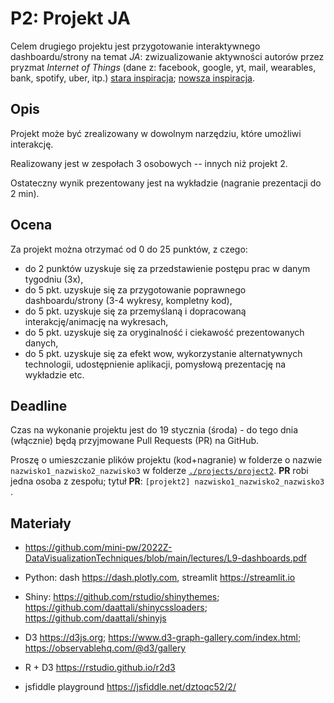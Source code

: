 # P2: Projekt JA

Celem drugiego projektu jest przygotowanie interaktywnego dashboardu/strony na temat *JA*: zwizualizowanie aktywności autorów przez pryzmat *Internet of Things* (dane z: facebook, google, yt, mail, wearables, bank, spotify, uber, itp.)
[stara inspiracja](https://flowingdata.com/2008/09/09/winner-of-the-personal-visualization-project-is/);
[nowsza inspiracja](https://github.com/mini-pw/2021Z-DataVisualizationTechniques/tree/master/projects/project3).

## Opis

Projekt może być zrealizowany w dowolnym narzędziu, które umożliwi interakcję. 

Realizowany jest w zespołach 3 osobowych -- innych niż projekt 2.

Ostateczny wynik prezentowany jest na wykładzie (nagranie prezentacji do 2 min).

## Ocena

Za projekt można otrzymać od 0 do 25 punktów, z czego:
- do 2 punktów uzyskuje się za przedstawienie postępu prac w danym tygodniu (3x),
- do 5 pkt. uzyskuje się za przygotowanie poprawnego dashboardu/strony (3-4 wykresy, kompletny kod),
- do 5 pkt. uzyskuje się za przemyślaną i dopracowaną interakcję/animację na wykresach,
- do 5 pkt. uzyskuje się za oryginalność i ciekawość prezentowanych danych,
- do 5 pkt. uzyskuje się za efekt wow, wykorzystanie alternatywnych technologii, udostępnienie aplikacji, pomysłową prezentację na wykładzie etc.

## Deadline

Czas na wykonanie projektu jest do 19 stycznia (środa) - do tego dnia (włącznie) będą przyjmowane Pull Requests (PR) na GitHub.

Proszę o umieszczanie plików projektu (kod+nagranie) w folderze o nazwie `nazwisko1_nazwisko2_nazwisko3` w folderze [`./projects/project2`](https://github.com/mini-pw/2022Z-DataVisualizationTechniques/tree/master/projects/project2). **PR** robi jedna osoba z zespołu; tytuł **PR**: `[projekt2] nazwisko1_nazwisko2_nazwisko3 `.

## Materiały

- https://github.com/mini-pw/2022Z-DataVisualizationTechniques/blob/main/lectures/L9-dashboards.pdf

- Python: dash https://dash.plotly.com, streamlit https://streamlit.io

- Shiny: https://github.com/rstudio/shinythemes; https://github.com/daattali/shinycssloaders; https://github.com/daattali/shinyjs

- D3 https://d3js.org; https://www.d3-graph-gallery.com/index.html; https://observablehq.com/@d3/gallery

- R + D3 https://rstudio.github.io/r2d3

- jsfiddle playground https://jsfiddle.net/dztoqc52/2/
